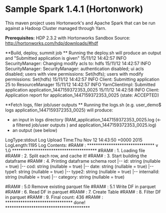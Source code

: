 Sample Spark 1.4.1 (Hortonwork)
===============================

This maven project uses Hortonwork's and  Apache Spark that can be run against a Hadoop Cluster managed through Yarn.


**Prerequisites:**
HDP 2.3.2 with Hortonworks Sandbox
Source: http://hortonworks.com/hdp/downloads/#hdf


**Build, deploy, summit job **
Running the deploy.sh will produce an output and "Submitted application is given"
15/11/12 14:42:57 INFO SecurityManager: Changing modify acls to: hdfs
15/11/12 14:42:57 INFO SecurityManager: SecurityManager: authentication disabled; ui acls disabled; users with view permissions: Set(hdfs); users with modify permissions: Set(hdfs)
15/11/12 14:42:57 INFO Client: Submitting application 25 to ResourceManager
15/11/12 14:42:57 INFO YarnClientImpl: Submitted application application_1447159372353_0025
15/11/12 14:42:58 INFO Client: Application report for application_1447159372353_0025 (state: ACCEPTED)

**Fetch logs, filer job/user outputs **
Running the logs.sh <param application id> (e.g. user_demo$ logs application_1447159372353_0025) will produce:
 - an input in logs directory (RAM_application_1447159372353_0025.log (<- a filtered job/user outputs ) and application_1447159372353_0025.log)
- an output (see below)

 LogType:stdout
 Log Upload Time:Thu Nov 12 14:43:50 +0000 2015
 LogLength:1195
 Log Contents:
 #RAM# : ******************************* v 1.0 ***************************************
 #RAM# : 1. Loading file
 #RAM# : 2. Split each row, and cache it!
 #RAM# : 3. Start building the dataframe
 #RAM# : 4. Printing dataframe schema
 root
  |-- id: string (nullable = true)
  |-- cod: string (nullable = true)
  |-- date: string (nullable = true)
  |-- type1: string (nullable = true)
  |-- type2: string (nullable = true)
  |-- internalId: string (nullable = true)
  |-- category: string (nullable = true)

 #RAM# : 5.0 Remove existing parquet file
 #RAM# : 5.1 Write DF in parquet
 #RAM# : 6. Read DF in parquet
 #RAM# : 7. Create Table <dataParquetTable>
 #RAM# : 8. Filter DF in parquet
 #RAM# : 9. Final count: 436
 #RAM# : ******************************* done! ***************************************


